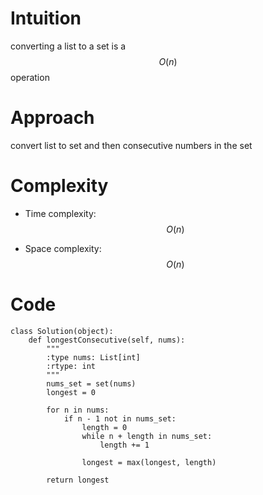 # Intuition
<!-- Describe your first thoughts on how to solve this problem. -->
converting a list to a set is a $$O(n)$$ operation

# Approach
<!-- Describe your approach to solving the problem. -->
convert list to set and then consecutive numbers in the set

# Complexity
- Time complexity: $$O(n)$$
<!-- Add your time complexity here, e.g. $$O(n)$$ -->

- Space complexity: $$O(n)$$
<!-- Add your space complexity here, e.g. $$O(n)$$ -->

# Code
```
class Solution(object):
    def longestConsecutive(self, nums):
        """
        :type nums: List[int]
        :rtype: int
        """
        nums_set = set(nums)
        longest = 0

        for n in nums:
            if n - 1 not in nums_set:
                length = 0
                while n + length in nums_set:
                    length += 1
                
                longest = max(longest, length)

        return longest

```